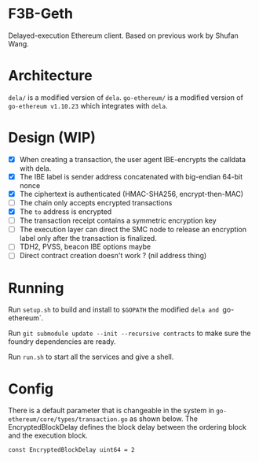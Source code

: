 # F3B-Geth
Delayed-execution Ethereum client.
Based on previous work by Shufan Wang.

# Architecture
`dela/` is a modified version of `dela`.
`go-ethereum/` is a modified version of `go-ethereum v1.10.23` which integrates with `dela`.

# Design (WIP)

- [x] When creating a transaction, the user agent IBE-encrypts the calldata with dela.
- [x] The IBE label is sender address concatenated with big-endian 64-bit nonce
- [x] The ciphertext is authenticated (HMAC-SHA256, encrypt-then-MAC)
- [ ] The chain only accepts encrypted transactions
- [x] The `to` address is encrypted
- [ ] The transaction receipt contains a symmetric encryption key
- [ ] The execution layer can direct the SMC node to release an encryption label only after the transaction is finalized.
- [ ] TDH2, PVSS, beacon IBE options maybe
- [ ] Direct contract creation doesn't work ? (nil address thing)

# Running
Run `setup.sh` to build and install to `$GOPATH` the modified `dela and `go-ethereum`.

Run `git submodule update --init --recursive contracts` to make sure the foundry dependencies are ready.

Run `run.sh` to start all the services and give a shell.

# Config
There is a default parameter that is changeable in the system in `go-ethereum/core/types/transaction.go` as shown below. The EncryptedBlockDelay defines the block delay between the ordering block and the execution block.
```
const EncryptedBlockDelay uint64 = 2
```
